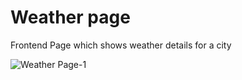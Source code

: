 ﻿# Weather page
Frontend Page which shows weather details for a city


![Weather Page-1](https://user-images.githubusercontent.com/57226457/149380202-f7fcc2d9-4f53-453b-aed8-f7aedcf37885.png)
